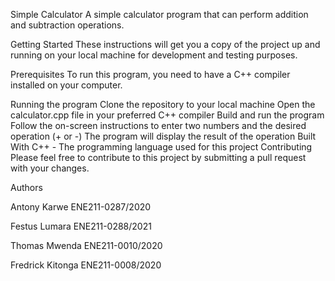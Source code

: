 Simple Calculator
A simple calculator program that can perform addition and subtraction operations.

Getting Started
These instructions will get you a copy of the project up and running on your local machine for development and testing purposes.

Prerequisites
To run this program, you need to have a C++ compiler installed on your computer.

Running the program
Clone the repository to your local machine
Open the calculator.cpp file in your preferred C++ compiler
Build and run the program
Follow the on-screen instructions to enter two numbers and the desired operation (+ or -)
The program will display the result of the operation
Built With
C++ - The programming language used for this project
Contributing
Please feel free to contribute to this project by submitting a pull request with your changes.

Authors

Antony Karwe ENE211-0287/2020

Festus Lumara ENE211-0288/2021

Thomas Mwenda ENE211-0010/2020

Fredrick Kitonga ENE211-0008/2020
